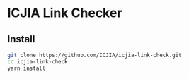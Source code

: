 # ICJIA Link Checker

## Install

```bash
git clone https://github.com/ICJIA/icjia-link-check.git
cd icjia-link-check
yarn install

```
